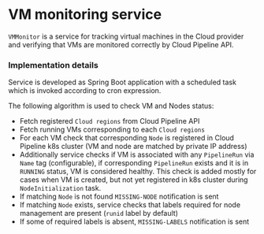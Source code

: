 # VM monitoring service

`VMMonitor` is a service for tracking virtual machines in the Cloud provider and verifying that VMs are monitored correctly by Cloud Pipeline API.

### Implementation details 
Service is developed as Spring Boot application with a scheduled task which is invoked according to cron expression. 

The following algorithm is used to check VM and Nodes status:
- Fetch registered `Cloud regions` from Cloud Pipeline API
- Fetch running VMs corresponding to each `Cloud regions`
- For each VM check that corresponding `Node` is registered in Cloud Pipeline k8s cluster (VM and node are matched by private IP address)
- Additionally service checks if VM is associated with any `PipelineRun` via `Name` tag (configurable), if corresponding `PipelineRun` exists and it is in `RUNNING` status, VM is considered healthy. This check is added mostly for cases when VM is created, but not yet registered in k8s cluster during `NodeInitialization` task.
- If matching `Node` is not found `MISSING-NODE` notification is sent
- If matching `Node` exists, service checks that labels required for node management are present (`runid` label by default)
- If some of required labels is absent, `MISSING-LABELS` notification is sent
